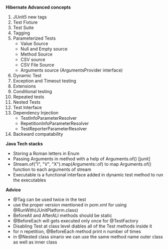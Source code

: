**Hibernate Advanced concepts**
1. JUnit5 new tags
2. Test Fixture
3. Test Suite
4. Tagging
5. Parameterized Tests
	- Value Source
	- Null and Empty source
	- Method Source
	- CSV source
	- CSV File Source
	- Arguments source (ArgumentsProvider interface)
6. Dynamic Test
7. Exception and Timeout testing
8. Extensions
9. Conditional testing
10. Repeated tests
11. Nested Tests
12. Test Interface
13. Dependency Injection
	- TestInfoParameterResolver
	- RepetitionInfoParameterResolver
	- TestReporterParameterResolver
14. Backward compatability

**Java Tech stacks**
- Storing a Roman letters in Enum
- Passing Arguments in method with a help of Arguments.of()  [junit]
- Stream.of("I", "V", "X").map(Arguments::of) to map Arguments.of() function to each arguments of stream
- Executable is a functional interface added in dynamic test method to run the executables

**Advice**
- @Tag can be used twice in the test
- use the proper version mentioned in pom.xml for using @RunWith(JUnitPlatform.class)
- BeforeAll and AfterALl methods should be static
- @BeforeEach will gets executed only once for @TestFactory
- Disabling Test at class level diables all of the Test methods inside it
- for n repetition, @BeforeEach method print n number of times
- in @Nested class sinario we can use the same method name outer class as well as inner class